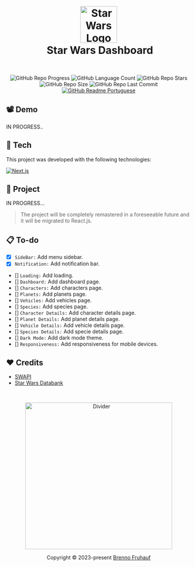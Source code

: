 <h1 align="center">
  <img src="" width="100" alt="Star Wars Logo"/></br>
  <img src="" height="30" width="0" alt="" />
  Star Wars Dashboard
</h1>

</br>

<div align="center">
  
  ![GitHub Repo Progress](https://img.shields.io/badge/status-in_progress-_?style=for-the-badge&color=%237e04db)
  ![GitHub Language Count](https://img.shields.io/github/languages/count/brennofruhauf/star-wars-dashboard?style=for-the-badge&color=%230088ff)
  ![GitHub Repo Stars](https://img.shields.io/github/stars/brennofruhauf/star-wars-dashboard?style=for-the-badge&color=%23ffff00)
  ![GitHub Repo Size](https://img.shields.io/github/repo-size/brennofruhauf/star-wars-dashboard?style=for-the-badge&color=%23ff0040)
  ![GitHub Repo Last Commit](https://img.shields.io/github/last-commit/brennofruhauf/star-wars-dashboard?style=for-the-badge&color=%23ff006b)
  [![GitHub Readme Portuguese](https://img.shields.io/badge/%F0%9F%87%A7%F0%9F%87%B7_README-Portuguese-_?style=for-the-badge&color=%23009B3A)](https://github.com/BrennoFruhauf/star-wars-dashboard/blob/main/README-PTBR.md)
  
</div>

## 📽️ Demo

IN PROGRESS..

## 🚀 Tech

This project was developed with the following technologies:
<div>

  [![Next.js](https://img.shields.io/badge/Next-black?style=for-the-badge&logo=next.js&logoColor=white)](https://nextjs.org/)

</div>

## 🎨 Project

IN PROGRESS...

> The project will be completely remastered in a foreseeable future and it will be migrated to React.js.

## 📋 To-do

- [X] `SideBar:` Add menu sidebar.
- [X] `Notification:` Add notification bar.
- [] `Loading:` Add loading.
- [] `Dashboard:` Add dashboard page.
- [] `Characters:` Add characters page.
- [] `Planets:` Add planets page.
- [] `Vehicles:` Add vehicles page.
- [] `Species:` Add species page.
- [] `Character Details:` Add character details page.
- [] `Planet Details:` Add planet details page.
- [] `Vehicle Details:` Add vehicle details page.
- [] `Species Details:` Add specie details page.
- [] `Dark Mode:` Add dark mode theme.
- [] `Responsiveness:` Add responsiveness for mobile devices.

## ❤️ Credits

- [SWAPI](https://swapi.dev/)
- [Star Wars Databank](https://starwars-databank.vercel.app/)

</br>

<p align="center">
  <img src="https://github.com/BrennoFruhauf/BrennoFruhauf/assets/102325604/d1ddec26-7cd5-4775-8fbc-869045cc3d60" width="400" alt="Divider" />
</p>
<p align="center">
  Copyright &copy; 2023-present <a href="https://github.com/brennofruhauf" target="_blank">Brenno Fruhauf</a>
</p>